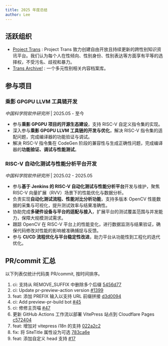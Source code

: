 ```yaml
---
title: 2025 年度总结
author: Lee
---
```


## 活跃组织

- [Project Trans](https://github.com/project-trans) : Project Trans 致力创建自由开放且持续更新的跨性别知识资讯平台。我们认为每个人在性倾向、性别身份、性别表达等方面享有平等的选择权，不受污名、歧视和暴力。
- [Trans Archive!](https://github.com/trans-archive) : 一个多元性别相关内容档案库。

## 参与项目

### 乘影 GPGPU LLVM 工具链开发

_中国科学院软件研究所_ | 2025.05 - 至今

- 参与**乘影 GPGPU 项目的开源生态建设**，支持 RISC-V 自定义指令集的实现。
- 深入参与**乘影 GPGPU LLVM 工具链的开发与优化**，解决 RISC-V 指令集的适配问题，完成编译器的功能验证与调试。
- 解决 RISC-V 指令集在 CodeGen 阶段的兼容性与生成正确性问题，完成编译器的**功能验证、调试与性能测试**。

### RISC-V 自动化测试与性能分析平台开发

_中国科学院软件研究所_ | 2025.02 - 2025.05

- 参与**基于 Jenkins 的 RISC-V 自动化测试与性能分析平台**开发与维护，聚焦 RISC-V 向量扩展（RVV）场景下的性能优化与数据分析。
- 负责实现**自动化测试流程、性能对比分析功能**，支持多版本 OpenCV 性能数据的采集与可视化，提升测试效率与结果准确性。
- 协助完成**多硬件设备与平台的适配与接入**，扩展平台的测试覆盖范围与并发能力，保障大规模测试需求。
- 跟踪 OpenCV 在 RISC-V 平台上的性能变化，进行数据监测与结果验证，确保代码修改对性能的影响被准确捕捉与反馈。
- 参与 **CI/CD 流程优化与平台稳定性改进**，助力平台从功能性到工程化的迭代优化。

## PR/commit 汇总

以下列表仅统计代码类 PR/commit, 按时间排序。

<!-- 1. feat: Add ArticlesMenu [#1](https://github.com/trans-archive/archive/pull/1)
1. style: 调整脚注字号为 14px [3b2991f](https://github.com/ChisakaKanako/aboutTrans/commit/3b2991f5e3198eaabd6e49313cd117fd4db9df8c) -->
1. ci: 支持从 REMOVE_SUFFIX 中删除多个后缀 [5456d77](https://github.com/project-trans/pr-preview-action/commit/5456d77e80e5385265294b03b9756c930da96cc4)
1. ci: Update pr-preview-action version [#1399](https://github.com/project-trans/MtF-wiki/pull/1399)
1. feat: 添加 PREFIX 输入以支持 URL 前缀拼接 [d3d0094](https://github.com/project-trans/pr-preview-action/commit/d3d009467394a11a65b89dccf5df2c5617461918)
1. ci: Add preview-pr-build bot [#45](https://github.com/project-trans/FtM-wiki/pull/45)
1. ci: 修修主页喵 [#47](https://github.com/project-trans/FtM-wiki/pull/47)
1. 更新 GitHub Actions 工作流以部署 VitePress 站点到 Cloudflare Pages [c572404](https://github.com/ChisakaKanako/aboutTrans/commit/c572404600ff6747dfa47c1f683d57023f05f670)
1. feat: 增加对 vitepress i18n 的支持 [022a2c2](https://github.com/project-trans/vitepress-theme-project-trans/commit/022a2c20d69c9d6c8604f437cef872dc7240849b)
1. fix: 将 SiteTitle 属性设为可选 [783ca6e](https://github.com/project-trans/vitepress-theme-project-trans/commit/783ca6ed300fcefd8628430816922fdc88e3f183)
1. feat: 添加自定义 head 支持 [#17](https://github.com/project-trans/vitepress-theme-project-trans/pull/17)
